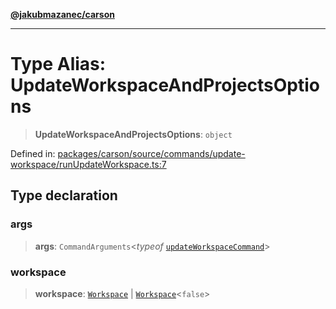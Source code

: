 [**@jakubmazanec/carson**](../README.md)

---

# Type Alias: UpdateWorkspaceAndProjectsOptions

> **UpdateWorkspaceAndProjectsOptions**: `object`

Defined in:
[packages/carson/source/commands/update-workspace/runUpdateWorkspace.ts:7](https://github.com/jakubmazanec/tools/blob/797379ce98752dc838b82c8398e04d90c58ce9e7/packages/carson/source/commands/update-workspace/runUpdateWorkspace.ts#L7)

## Type declaration

### args

> **args**: `CommandArguments`\<_typeof_
> [`updateWorkspaceCommand`](../variables/updateWorkspaceCommand.md)\>

### workspace

> **workspace**: [`Workspace`](../classes/Workspace.md) \|
> [`Workspace`](../classes/Workspace.md)\<`false`\>
